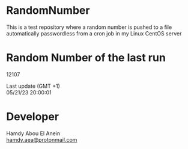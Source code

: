 # RandomNumber    
This is a test repository where a random number is pushed to a file automatically passwordless from a cron job in my Linux CentOS server    
# Random Number of the last run   
12107
      
Last update (GMT +1)    
05/21/23 20:00:01
# Developer    
Hamdy Abou El Anein   
hamdy.aea@protonmail.com
